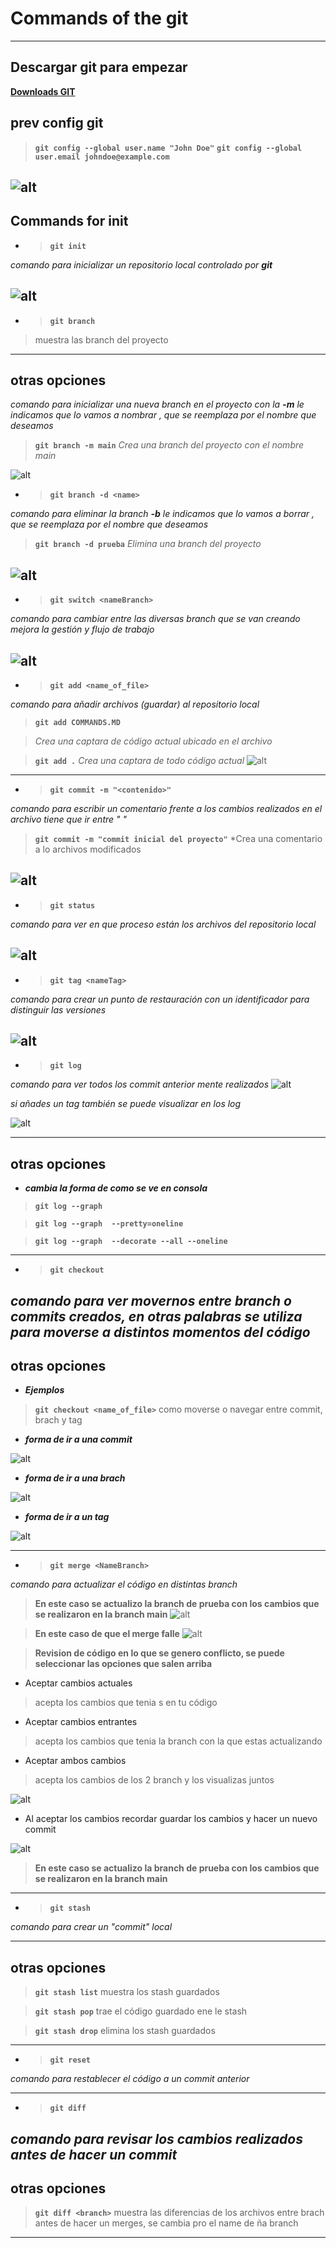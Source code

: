 # Commands of the git
----

## Descargar git para empezar

**[Downloads GIT]([https://](https://git-scm.com/download/win))**

## prev config git
> **`git config --global user.name "John Doe"`**
> **`git config --global user.email johndoe@example.com`**

![alt](/img/git_config.png)
----

## Commands for init

- > **`git init`**

*comando para inicializar un repositorio local controlado por **git***

![alt](/img/git_init.png)
----

- > **`git branch `**
 > muestra las branch del proyecto
  ----
otras opciones
----

*comando para inicializar una nueva branch en el proyecto con la **-m** le indicamos que lo vamos a nombrar <name>, que se reemplaza por el nombre que deseamos*
> **`git branch -m main`**
> *Crea una branch del proyecto con el nombre main*

![alt](/img/git_branch.png)

- > **`git branch -d <name>`**

*comando para eliminar la branch **-b** le indicamos que lo vamos a borrar  <name>, que se reemplaza por el nombre que deseamos*
> **`git branch -d prueba`**
> *Elimina una branch del proyecto*

![alt](/img/git_branch.png)
----

- > **`git switch <nameBranch> `**

*comando para cambiar entre las diversas branch que se van creando mejora la gestión y flujo de trabajo*

![alt](/img/git_switch.png)
----


- > **`git add <name_of_file>`**

*comando para añadir archivos (guardar) al repositorio local*
> **`git add COMMANDS.MD`**

> *Crea una captara de código actual ubicado en el archivo*

> **`git add .`**
> *Crea una captara de todo código actual*
![alt](/img/git_add.png)
----

- > **`git commit -m "<contenido>"`**

*comando para escribir un comentario frente a los cambios realizados en el archivo tiene que ir entre " "*
> **`git commit -m "commit inicial del proyecto"`**
> *Crea una comentario a lo archivos modificados

![alt](/img/git_commit.png)
----

- > **`git status`**

*comando para ver en que proceso están los archivos del repositorio local*

![alt](/img/git_status.png)
----
- > **`git tag <nameTag>`**

*comando para crear un punto de restauración con un identificador para distinguir las versiones*

![alt](/img/git_tag.png)
----

- > **`git log`**

*comando para ver todos los commit anterior mente realizados*
![alt](/img/git_log.png)

*si añades un tag también se puede visualizar en los log*

![alt](/img/git_log_tag.png)

----
otras opciones
----
- ***cambia la forma de como se ve en consola***

> **`git log --graph `**

> **`git log --graph  --pretty=oneline`**

> **`git log --graph  --decorate --all --oneline`**

----

- > **`git checkout `**

*comando para ver movernos entre branch o commits creados, en otras palabras se utiliza para moverse a distintos momentos del código*
----
otras opciones
----
- ***Ejemplos***

> **`git checkout <name_of_file>`**
> como moverse o navegar entre commit, brach y tag


- ***forma de ir a una commit***

![alt](/img/git_checkout_commits.png)
- ***forma de ir a una brach***

![alt](/img/git_checkout_branch.png)
- ***forma de ir a un tag***

![alt](/img/git_checkout_tag.png)


----

- > **`git merge <NameBranch> `**

*comando para actualizar el código en distintas branch*

> **En este caso se actualizo la branch de prueba con los cambios que se realizaron en la branch main**
![alt](/img/git_merge.png)


> **En este caso de que el merge falle**
![alt](/img/git_no_marge.png)

> **Revision de código en lo que se genero conflicto, se puede seleccionar las opciones que salen arriba**

- Aceptar cambios actuales
> acepta los cambios que tenia s en tu código

- Aceptar cambios entrantes
> acepta los cambios que tenia la branch con la que estas actualizando

- Aceptar ambos cambios
> acepta los cambios de los 2 branch y los visualizas juntos

![alt](/img/git_no_marge-diff.png)

- Al aceptar los cambios recordar guardar los cambios y hacer un nuevo commit

![alt](/img/git_marge_no-diff.png)

> **En este caso se actualizo la branch de prueba con los cambios que se realizaron en la branch main**

----

- > **`git stash`**

*comando para crear un "commit" local*

----
otras opciones
----
> **`git stash list`**
> muestra los stash guardados

> **`git stash pop`**
> trae el código guardado ene le stash

> **`git stash drop`**
> elimina los stash guardados


----
- > **`git reset`**

*comando para restablecer el código a un commit anterior*

----

- > **`git diff`**

*comando para revisar los cambios realizados antes de hacer un commit*
----
otras opciones
----
> **`git diff <branch>`**
> muestra las diferencias de los archivos entre brach antes de hacer un merges, <branch> se cambia pro el name de ña branch
----

